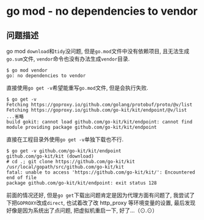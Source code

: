 # go mod - no dependencies to vendor

## 问题描述

go mod `download`和`tidy`没问题, 但是`go.mod`文件中没有依赖项目, 且无法生成`go.sum`文件, `vendor`命令也没有办法生成`vendor`目录.

```console
$ go mod vendor
go: no dependencies to vendor
```

直接使用`go get -v`希望能重写`go.mod`文件, 但是会执行失败.

```console
$ go get -v
Fetching https://goproxy.io/github.com/golang/protobuf/proto/@v/list
Fetching https://goproxy.io/github.com/go-kit/kit/endpoint/@v/list
...省略
build gokit: cannot load github.com/go-kit/kit/endpoint: cannot find module providing package github.com/go-kit/kit/endpoint
```

直接在工程目录外使用`go get -v`单独下载也不行.

```
$ go get -v github.com/go-kit/kit/endpoint
github.com/go-kit/kit (download)
# cd .; git clone https://github.com/go-kit/kit /usr/local/gopath/src/github.com/go-kit/kit
fatal: unable to access 'https://github.com/go-kit/kit/': Encountered end of file
package github.com/go-kit/kit/endpoint: exit status 128
```

前面的情况还好, 但是`go get`下载出问题肯定是因为代理方面有问题了, 我尝试了下把`GOPROXY`改成`direct`, 也试着改了改 http_proxy 等环境变量的设置, 最后发现好像是因为系统出了点问题, 把虚拟机重启一下, 好了...（⊙.⊙）
